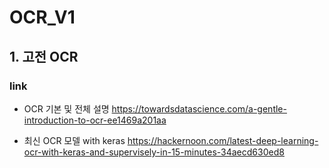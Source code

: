 # OCR_V1


## 1. 고전 OCR


[logo]: https://raw.githubusercontent.com/ritchieng/machine-learning-stanford/master/w11_application_example_ocr/photoocr.png "classic OCR"



### link


- OCR 기본 및 전체 설명
https://towardsdatascience.com/a-gentle-introduction-to-ocr-ee1469a201aa

- 최신 OCR 모델 with keras
https://hackernoon.com/latest-deep-learning-ocr-with-keras-and-supervisely-in-15-minutes-34aecd630ed8
